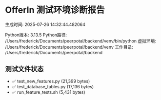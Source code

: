 # OfferIn 测试环境诊断报告

生成时间: 2025-07-26 14:32:44.482064

Python版本: 3.13.5
Python路径: /Users/frederick/Documents/peerpotal/backend/venv/bin/python
虚拟环境: /Users/frederick/Documents/peerpotal/backend/venv
工作目录: /Users/frederick/Documents/peerpotal/backend

## 测试文件状态

- ✅ test_new_features.py (21,399 bytes)
- ✅ test_database_tables.py (17,136 bytes)
- ✅ run_feature_tests.sh (5,431 bytes)
